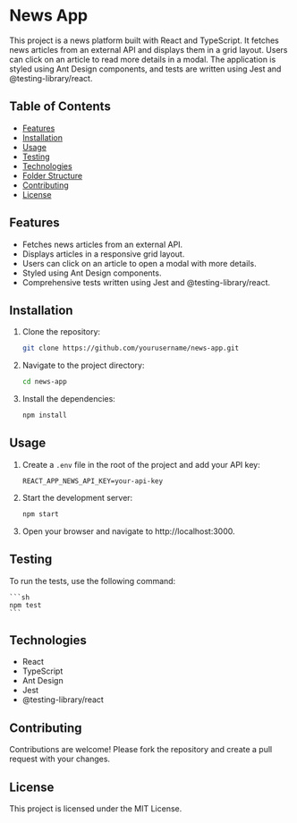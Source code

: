 # News App

This project is a news platform built with React and TypeScript. It fetches news articles from an external API and displays them in a grid layout. Users can click on an article to read more details in a modal. The application is styled using Ant Design components, and tests are written using Jest and @testing-library/react.

## Table of Contents

-   [Features](#features)
-   [Installation](#installation)
-   [Usage](#usage)
-   [Testing](#testing)
-   [Technologies](#technologies)
-   [Folder Structure](#folder-structure)
-   [Contributing](#contributing)
-   [License](#license)

## Features

-   Fetches news articles from an external API.
-   Displays articles in a responsive grid layout.
-   Users can click on an article to open a modal with more details.
-   Styled using Ant Design components.
-   Comprehensive tests written using Jest and @testing-library/react.

## Installation

1. Clone the repository:
    ```sh
    git clone https://github.com/yourusername/news-app.git
    ```
2. Navigate to the project directory:
    ```sh
    cd news-app
    ```
3. Install the dependencies:
    ```sh
    npm install
    ```

## Usage

1. Create a `.env` file in the root of the project and add your API key:
    ```env
    REACT_APP_NEWS_API_KEY=your-api-key
    ```
2. Start the development server:
    ```sh
    npm start
    ```
3. Open your browser and navigate to http://localhost:3000.

## Testing

To run the tests, use the following command:

    ```sh
    npm test
    ```

## Technologies

-   React
-   TypeScript
-   Ant Design
-   Jest
-   @testing-library/react

## Contributing

Contributions are welcome! Please fork the repository and create a pull request with your changes.

## License

This project is licensed under the MIT License.
